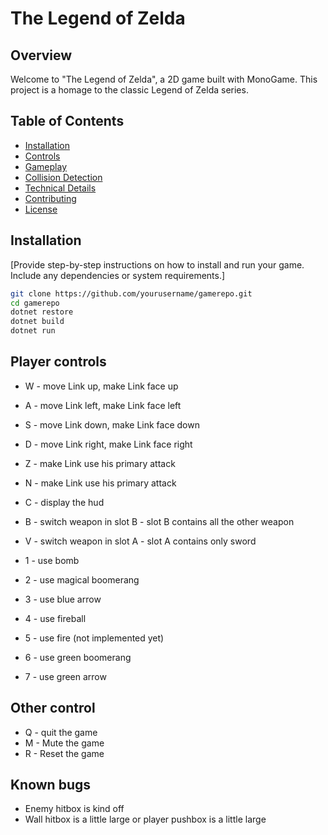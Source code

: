 # The Legend of Zelda

## Overview

Welcome to "The Legend of Zelda", a 2D game built with MonoGame. This project is a homage to the classic Legend of Zelda series.

## Table of Contents

- [Installation](#installation)
- [Controls](#controls)
- [Gameplay](#gameplay)
- [Collision Detection](#collision-detection)
- [Technical Details](#technical-details)
- [Contributing](#contributing)
- [License](#license)

## Installation

[Provide step-by-step instructions on how to install and run your game. Include any dependencies or system requirements.]

```bash
git clone https://github.com/yourusername/gamerepo.git
cd gamerepo
dotnet restore
dotnet build
dotnet run
```
## Player controls
* W - move Link up, make Link face up
* A - move Link left, make Link face left
* S - move Link down, make Link face down
* D - move Link right, make Link face right
* Z - make Link use his primary attack
* N - make Link use his primary attack

* C - display the hud
* B - switch weapon in slot B - slot B contains all the other weapon
* V - switch weapon in slot A - slot A contains only sword
* 1 - use bomb
* 2 - use magical boomerang
* 3 - use blue arrow
* 4 - use fireball
* 5 - use fire (not implemented yet)
* 6 - use green boomerang
* 7 - use green arrow

## Other control
* Q - quit the game
* M - Mute the game
* R - Reset the game

## Known bugs
* Enemy hitbox is kind off
* Wall hitbox is a little large or player pushbox is a little large
